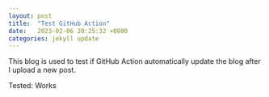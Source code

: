```yaml
---
layout: post
title:  "Test GitHub Action"
date:   2023-02-06 20:25:32 +0800
categories: jekyll update
---
```


This blog is used to test if GitHub Action automatically update the blog after I upload a new post.

Tested: Works
